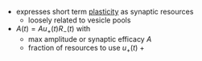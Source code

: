 + expresses short term [plasticity](../Neurons/Plasticity.md) as synaptic resources
	+ loosely related to vesicle pools
+ $A(t)=Au_+(t)R_-(t)$ with
	+ max amplitude or synaptic efficacy $A$
	+ fraction of resources to use $u_+(t)$
		+ 